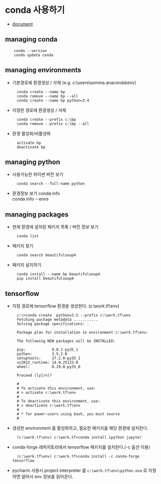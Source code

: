 # conda 사용하기
+ [document](http://conda.pydata.org/docs/index.html)

## managing conda
    
        conda --version
        conda update conda

## managing environments
+ 기본경로에 환경생성 / 삭제 (e.g. c:\users\somma\.anaconda\env)
    
        conda create --name bp
        conda remove --name bp --all
        conda create --name bp python=3.4 

+ 지정한 경로에 환경생성 / 삭제
    
        conda create --prefix c:\bp
        conda remove --prefix c:\bp --all

+ 환경 활성화/비활성화

        activate bp
        deactivate bp


## managing python
+ 사용가능한 파이썬 버전 보기

        conda search --full-name python

+ 환경정보 보기 
        conda info         
        conda info --envs
        
## managing packages
+ 현재 환경에 설치된 패키지 목록 / 버전 정보 보기
        
        conda list


+ 패키지 찾기 
        
        conda search beautifulsoup4

+ 패키지 설치하기
        
        conda install --name bp beautifulsoup4 
        pip install beautifulsoup4


## tensorflow 
+ 지정 경로에 tensorflow 환경을 생성한다. (c:\work.tf\env)

        c:\>conda create  python=3.5 --prefix c:\work.tf\env
        Fetching package metadata ...........
        Solving package specifications: .

        Package plan for installation in environment c:\work.tf\env:

        The following NEW packages will be INSTALLED:

        pip:            9.0.1-py35_1
        python:         3.5.2-0
        setuptools:     27.2.0-py35_1
        vs2015_runtime: 14.0.25123-0
        wheel:          0.29.0-py35_0

        Proceed ([y]/n)?

        #
        # To activate this environment, use:
        # > activate c:\work.tf\env
        #
        # To deactivate this environment, use:
        # > deactivate c:\work.tf\env
        #
        # * for power-users using bash, you must source
        #

+ 생성한 environment 를 활성화하고, 필요한 패키지를 해당 환경에 설치한다. 

        (c:\work.tf\env) c:\work.tf>conda install ipython jupyter 
                
+ conda-forge 레퍼지토리에서 tensorflow 패키지를 설치한다.(-c 옵션 이용)

        (c:\work.tf\env) c:\work.tf>conda install -c conda-forge tensorflow

+ pycharm 사용시 project interpreter 를 `c:\work.tf\env\python.exe` 로 지정하면 알아서 env 정보를 읽어온다.